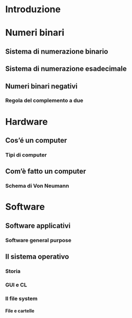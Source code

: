 # Introduzione 

# Numeri binari
## Sistema di numerazione binario
## Sistema di numerazione esadecimale
## Numeri binari negativi
### Regola del complemento a due



# Hardware
## Cos’é un computer
### Tipi di computer
## Com’è fatto un computer
### Schema di Von Neumann

# Software
## Software applicativi
### Software general purpose
## Il sistema operativo
### Storia
### GUI e CL
### Il file system
#### File e cartelle
